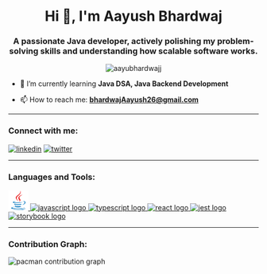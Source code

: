 <h1 align="center">Hi 👋, I'm Aayush Bhardwaj</h1>
<h3 align="center">A passionate Java developer, actively polishing my problem-solving skills and understanding how scalable software works.</h3>

<p align="center">
  <img src="https://komarev.com/ghpvc/?username=aayubhardwajj&label=Profile%20views&color=0e75b6&style=flat" alt="aayubhardwajj" />
</p>

- 🌱 I’m currently learning **Java DSA, Java Backend Development**

- 📫 How to reach me: **bhardwajAayush26@gmail.com**

---

<h3 align="left">Connect with me:</h3>
<p align="left">
  <a href="https://linkedin.com/in/aayushbhardwaj" target="blank"><img align="center" src="https://cdn.jsdelivr.net/gh/devicons/devicon/icons/linkedin/linkedin-original.svg" alt="linkedin" height="30" width="30" /></a>
  <a href="https://twitter.com/aayu_bhardwajj" target="blank"><img align="center" src="https://cdn.jsdelivr.net/gh/devicons/devicon/icons/twitter/twitter-original.svg" alt="twitter" height="30" width="30" /></a>
  <!-- Add your links above -->
</p>

---

<h3 align="left">Languages and Tools:</h3>
<p align="left">
  <a href="https://www.java.com" target="_blank" rel="noreferrer"> 
    <img src="https://raw.githubusercontent.com/devicons/devicon/master/icons/java/java-original.svg" alt="java" width="40" height="40"/> 
  </a>
  <a href="https://developer.mozilla.org/en-US/docs/Web/JavaScript" target="_blank" rel="noreferrer">
    <img src="https://cdn.jsdelivr.net/gh/devicons/devicon/icons/javascript/javascript-original.svg" height="40" alt="javascript logo" />
  </a>
  <a href="https://www.typescriptlang.org/" target="_blank" rel="noreferrer">
    <img src="https://cdn.jsdelivr.net/gh/devicons/devicon/icons/typescript/typescript-original.svg" height="40" alt="typescript logo" />
  </a>
  <a href="https://reactjs.org/" target="_blank" rel="noreferrer">
    <img src="https://cdn.jsdelivr.net/gh/devicons/devicon/icons/react/react-original.svg" height="40" alt="react logo" />
  </a>
  <a href="https://jestjs.io/" target="_blank" rel="noreferrer">
    <img src="https://cdn.jsdelivr.net/gh/devicons/devicon/icons/jest/jest-plain.svg" height="40" alt="jest logo" />
  </a>
  <a href="https://storybook.js.org/" target="_blank" rel="noreferrer">
    <img src="https://cdn.jsdelivr.net/gh/devicons/devicon/icons/storybook/storybook-original.svg" height="40" alt="storybook logo" />
  </a>
</p>

---

<h3 align="left">Contribution Graph:</h3>
<picture>
  <source media="(prefers-color-scheme: dark)" srcset="https://raw.githubusercontent.com/AayuBhardwajj/AayuBhardwajj/output/pacman-contribution-graph-dark.svg">
  <source media="(prefers-color-scheme: light)" srcset="https://raw.githubusercontent.com/AayuBhardwajj/AayuBhardwajj/output/pacman-contribution-graph.svg">
  <img alt="pacman contribution graph" src="https://raw.githubusercontent.com/AayuBhardwajj/AayuBhardwajj/output/pacman-contribution-graph.svg">
</picture>
